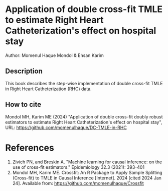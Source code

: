 # Application of double cross-fit TMLE to estimate Right Heart Catheterization's effect on hospital stay
Author: Momenul Haque Mondol & Ehsan Karim

## Description

This book describes the step-wise implementation of double cross-fit TMLE in Right Heart Catheterization (RHC) data.

## How to cite

Mondol MH, Karim ME (2024) "Application of double cross-fit doubly robust estimators to estimate Right Heart Catheterization's effect on hospital stay", URL: https://github.com/momenulhaque/DC-TMLE-in-RHC

# References
1. Zivich PN, and Breskin A. "Machine learning for causal inference: on the use of cross-fit estimators." Epidemiology 32.3 (2021): 393-401
2. Mondol MH, Karim ME. Crossfit: An R Package to Apply Sample Splitting (Cross-fit) to TMLE in Causal Inference [Internet]. 2024 [cited 2024 Jan 24]. Available from: https://github.com/momenulhaque/Crossfit

